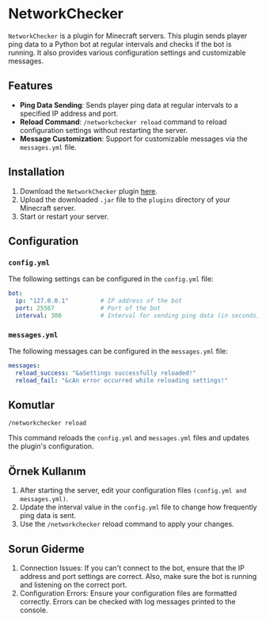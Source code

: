 # NetworkChecker

`NetworkChecker` is a plugin for Minecraft servers. This plugin sends player ping data to a Python bot at regular intervals and checks if the bot is running. It also provides various configuration settings and customizable messages.

## Features

- **Ping Data Sending**: Sends player ping data at regular intervals to a specified IP address and port.
- **Reload Command**: `/networkchecker reload` command to reload configuration settings without restarting the server.
- **Message Customization**: Support for customizable messages via the `messages.yml` file.

## Installation

1. Download the `NetworkChecker` plugin [here](https://github.com/Reyretee/NetworkChecker/releases/tag/NEW).
2. Upload the downloaded `.jar` file to the `plugins` directory of your Minecraft server.
3. Start or restart your server.

## Configuration

### `config.yml`

The following settings can be configured in the `config.yml` file:

```yaml
bot:
  ip: "127.0.0.1"         # IP address of the bot
  port: 25567             # Port of the bot
  interval: 300           # Interval for sending ping data (in seconds)
   ```

### `messages.yml`
The following messages can be configured in the `messages.yml` file:
```yaml
messages:
  reload_success: "&aSettings successfully reloaded!"
  reload_fail: "&cAn error occurred while reloading settings!"
   ```

## Komutlar

`/networkchecker reload`

This command reloads the `config.yml` and `messages.yml` files and updates the plugin's configuration.

## Örnek Kullanım
1. After starting the server, edit your configuration files `(config.yml and messages.yml)`.
2. Update the interval value in the `config.yml` file to change how frequently ping data is sent.
3. Use the `/networkchecker` reload command to apply your changes.

## Sorun Giderme
1. Connection Issues: If you can't connect to the bot, ensure that the IP address and port settings are correct. Also, make sure the bot is running and listening on the correct port.
2. Configuration Errors: Ensure your configuration files are formatted correctly. Errors can be checked with log messages printed to the console.